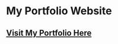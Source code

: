# My Portfolio Website

## [Visit My Portfolio Here](https://ornate-dieffenbachia-1fe0c2.netlify.app/)

